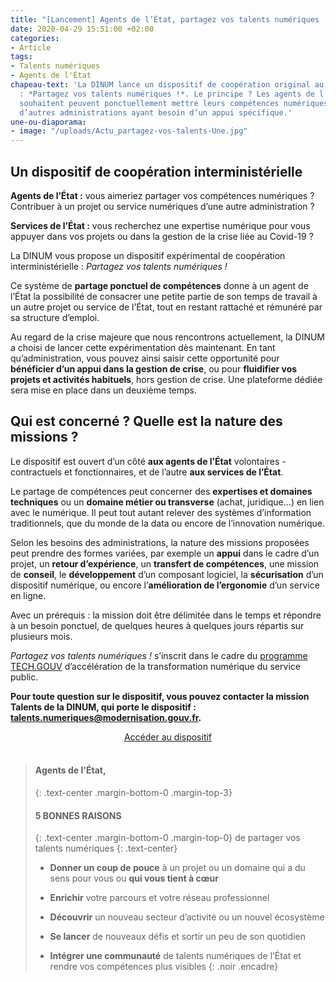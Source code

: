 ```yaml
---
title: "[Lancement] Agents de l’État, partagez vos talents numériques !"
date: 2020-04-29 15:51:00 +02:00
categories:
- Article
tags:
- Talents numériques
- Agents de l'État
chapeau-text: 'La DINUM lance un dispositif de coopération original au sein de l’État
  : *Partagez vos talents numériques !*. Le principe ? Les agents de l’État qui le
  souhaitent peuvent ponctuellement mettre leurs compétences numériques au service
  d’autres administrations ayant besoin d’un appui spécifique.'
une-ou-diaporama:
- image: "/uploads/Actu_partagez-vos-talents-Une.jpg"
---
```


## Un dispositif de coopération interministérielle

**Agents de l’État :** vous aimeriez partager vos compétences numériques ? Contribuer à un projet ou service numériques d’une autre administration ?

**Services de l’État :** vous recherchez une expertise numérique pour vous appuyer dans vos projets ou dans la gestion de la crise liée au Covid-19 ?

La DINUM vous propose un dispositif expérimental de coopération interministérielle : *Partagez vos talents numériques !*

Ce système de **partage ponctuel de compétences** donne à un agent de l’État la possibilité de consacrer une petite partie de son temps de travail à un autre projet ou service de l’État, tout en restant rattaché et rémunéré par sa structure d’emploi.

Au regard de la crise majeure que nous rencontrons actuellement, la DINUM a choisi de lancer cette expérimentation dès maintenant. En tant qu’administration, vous pouvez ainsi saisir cette opportunité pour **bénéficier d’un appui dans la gestion de crise**, ou pour **fluidifier vos projets et activités habituels**, hors gestion de crise. Une plateforme dédiée sera mise en place dans un deuxième temps.
<br>

## Qui est concerné ? Quelle est la nature des missions ?

Le dispositif est ouvert d’un côté **aux agents de l’État** volontaires - contractuels et fonctionnaires, et de l’autre **aux services de l’État**.

Le partage de compétences peut concerner des **expertises et domaines techniques** ou un **domaine métier ou transverse** (achat, juridique…) en lien avec le numérique. Il peut tout autant relever des systèmes d’information traditionnels, que du monde de la data ou encore de l’innovation numérique.

Selon les besoins des administrations, la nature des missions proposées peut prendre des formes variées, par exemple un **appui** dans le cadre d’un projet, un **retour d’expérience**, un **transfert de compétences**, une mission de **conseil**, le **développement** d’un composant logiciel, la **sécurisation** d’un dispositif numérique, ou encore l’**amélioration de l’ergonomie** d’un service en ligne.

Avec un prérequis : la mission doit être délimitée dans le temps et répondre à un besoin ponctuel, de quelques heures à quelques jours répartis sur plusieurs mois.

*Partagez vos talents numériques !* s’inscrit dans le cadre du [programme TECH.GOUV](https://numerique.gouv.fr/publications/tech-gouv-strategie-et-feuille-de-route-2019-2021/) d’accélération de la transformation numérique du service public.

**Pour toute question sur le dispositif, vous pouvez contacter la mission Talents de la DINUM, qui porte le dispositif : [talents.numeriques@modernisation.gouv.fr](mailto:talents.numeriques@modernisation.gouv.fr).**

<div align="center">
<a href="/produits-services/partagez-vos-talents-numeriques/" class="button">Accéder au dispositif</a></div>

<br>

> #### Agents de l'État,
> {: .text-center .margin-bottom-0 .margin-top-3}
> #### 5 BONNES RAISONS
> {: .text-center .margin-bottom-0 .margin-top-0}
> de partager vos talents numériques
> {: .text-center}
> <br>
>
> * **Donner un coup de pouce** à un projet ou un domaine qui a du sens pour vous ou **qui vous tient à cœur**
>
> * **Enrichir** votre parcours et votre réseau professionnel
>
> * **Découvrir** un nouveau secteur d’activité ou un nouvel écosystème
>
> * **Se lancer** de nouveaux défis et sortir un peu de son quotidien
>
> * **Intégrer une communauté** de talents numériques de l’État et rendre vos compétences plus visibles
{: .noir .encadre}